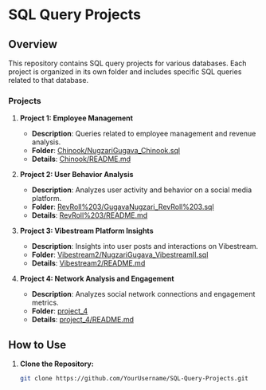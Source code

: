 # SQL Query Projects

## Overview

This repository contains SQL query projects for various databases. Each project is organized in its own folder and includes specific SQL queries related to that database.

### Projects

1. **Project 1: Employee Management**
   - **Description**: Queries related to employee management and revenue analysis.
   - **Folder**: [Chinook/NugzariGugava_Chinook.sql](Chinook/NugzariGugava_Chinook.sql)
   - **Details**: [Chinook/README.md](Chinook/README.md)

2. **Project 2: User Behavior Analysis**
   - **Description**: Analyzes user activity and behavior on a social media platform.
   - **Folder**: [RevRoll%203/GugavaNugzari_RevRoll%203.sql](RevRoll%203/GugavaNugzari_RevRoll3.sql)
   - **Details**: [RevRoll%203/README.md](RevRoll%203/README.md)

3. **Project 3: Vibestream Platform Insights**
   - **Description**: Insights into user posts and interactions on Vibestream.
   - **Folder**: [Vibestream2/NugzariGugava_VibestreamII.sql](Vibestream2/NugzariGugava_VibestreamII.sql.sql)
   - **Details**: [Vibestream2/README.md](Vibestream2/README.md)

4. **Project 4: Network Analysis and Engagement**
   - **Description**: Analyzes social network connections and engagement metrics.
   - **Folder**: [project_4](project_4/)
   - **Details**: [project_4/README.md](project_4/README.md)

## How to Use

1. **Clone the Repository:**
   ```bash
   git clone https://github.com/YourUsername/SQL-Query-Projects.git
